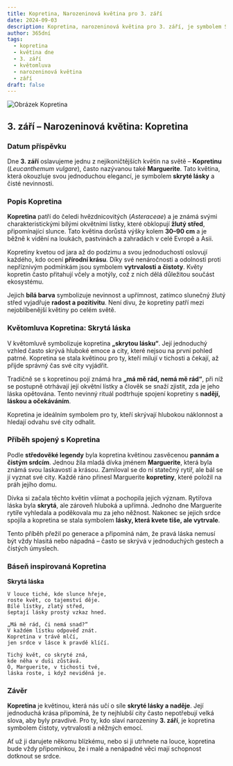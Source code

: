 ```yaml
---
title: Kopretina, Narozeninová květina pro 3. září
date: 2024-09-03
description: Kopretina, narozeninová květina pro 3. září, je symbolem Skrytá láska. Objevte její jedinečný význam, fascinující příběhy a poezii, která oslavuje její krásu.
author: 365dní
tags:
  - kopretina
  - květina dne
  - 3. září
  - květomluva
  - narozeninová květina
  - září
draft: false
---
```


![Obrázek Kopretina](https://cdn.pixabay.com/photo/2016/09/09/08/30/marguerite-1656357_1280.jpg#center)


## 3. září – Narozeninová květina: Kopretina

### Datum příspěvku

Dne **3. září** oslavujeme jednu z nejikoničtějších květin na světě – **Kopretinu** (_Leucanthemum vulgare_), často nazývanou také **Marguerite**. Tato květina, která okouzluje svou jednoduchou elegancí, je symbolem **skryté lásky** a čisté nevinnosti.

### Popis Kopretina

**Kopretina** patří do čeledi hvězdnicovitých (_Asteraceae_) a je známá svými charakteristickými bílými okvětními lístky, které obklopují **žlutý střed**, připomínající slunce. Tato květina dorůstá výšky kolem **30–90 cm** a je běžně k vidění na loukách, pastvinách a zahradách v celé Evropě a Asii.

Kopretiny kvetou od jara až do podzimu a svou jednoduchostí oslovují každého, kdo ocení **přírodní krásu**. Díky své nenáročnosti a odolnosti proti nepříznivým podmínkám jsou symbolem **vytrvalosti a čistoty**. Květy kopretin často přitahují včely a motýly, což z nich dělá důležitou součást ekosystému.

Jejich **bílá barva** symbolizuje nevinnost a upřímnost, zatímco slunečný žlutý střed vyjadřuje **radost a pozitivitu**. Není divu, že kopretiny patří mezi nejoblíbenější květiny po celém světě.

### Květomluva Kopretina: Skrytá láska

V květomluvě symbolizuje kopretina **„skrytou lásku“**. Její jednoduchý vzhled často skrývá hluboké emoce a city, které nejsou na první pohled patrné. Kopretina se stala květinou pro ty, kteří milují v tichosti a čekají, až přijde správný čas své city vyjádřit.

Tradičně se s kopretinou pojí známá hra **„má mě rád, nemá mě rád“**, při níž se postupně otrhávají její okvětní lístky a člověk se snaží zjistit, zda je jeho láska opětována. Tento nevinný rituál podtrhuje spojení kopretiny s **nadějí, láskou a očekáváním**.

Kopretina je ideálním symbolem pro ty, kteří skrývají hlubokou náklonnost a hledají odvahu své city odhalit.

### Příběh spojený s Kopretina

Podle **středověké legendy** byla kopretina květinou zasvěcenou **pannám a čistým srdcím**. Jednou žila mladá dívka jménem **Marguerite**, která byla známá svou laskavostí a krásou. Zamiloval se do ní statečný rytíř, ale bál se jí vyznat své city. Každé ráno přinesl Marguerite **kopretiny**, které položil na práh jejího domu.

Dívka si začala těchto květin všímat a pochopila jejich význam. Rytířova láska byla **skrytá**, ale zároveň hluboká a upřímná. Jednoho dne Marguerite rytíře vyhledala a poděkovala mu za jeho něžnost. Nakonec se jejich srdce spojila a kopretina se stala symbolem **lásky, která kvete tiše, ale vytrvale**.

Tento příběh přežil po generace a připomíná nám, že pravá láska nemusí být vždy hlasitá nebo nápadná – často se skrývá v jednoduchých gestech a čistých úmyslech.

### Báseň inspirovaná Kopretina

**Skrytá láska**

```
V louce tiché, kde slunce hřeje,  
roste květ, co tajemství děje.  
Bílé lístky, zlatý střed,  
šeptají lásky prostý vzkaz hned.  

„Má mě rád, či nemá snad?“  
V každém lístku odpověď znát.  
Kopretina v trávě mlčí,  
jen srdce v lásce k pravdě klíčí.  

Tichý květ, co skryté zná,  
kde něha v duši zůstává.  
Ó, Marguerite, v tichosti tvé,  
láska roste, i když neviděná je.  
```

### Závěr

**Kopretina** je květinou, která nás učí o síle **skryté lásky a naděje**. Její jednoduchá krása připomíná, že ty nejhlubší city často nepotřebují velká slova, aby byly pravdivé. Pro ty, kdo slaví narozeniny **3. září**, je kopretina symbolem čistoty, vytrvalosti a něžných emocí.

Ať už ji darujete někomu blízkému, nebo si ji utrhnete na louce, kopretina bude vždy připomínkou, že i malé a nenápadné věci mají schopnost dotknout se srdce.